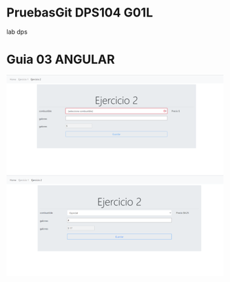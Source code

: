 # PruebasGit  DPS104 G01L
lab dps
# Guia 03 ANGULAR  
![alt text](https://github.com/carls06/PruebasGit/blob/master/guia03/ejercicio/src/assets/Captura.PNG)
![alt text](https://github.com/carls06/PruebasGit/blob/master/guia03/ejercicio/src/assets/Captura1.PNG)
